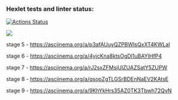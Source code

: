 ### Hexlet tests and linter status:
[![Actions Status](https://github.com/individ/qa-auto-engineer-javascript-project-44/actions/workflows/hexlet-check.yml/badge.svg)](https://github.com/individ/qa-auto-engineer-javascript-project-44/actions)

<a href="https://codeclimate.com/github/individ/qa-auto-engineer-javascript-project-44/maintainability"><img src="https://api.codeclimate.com/v1/badges/4c6625019940ec453126/maintainability" /></a>

stage 5 - https://asciinema.org/a/p3afAUuyQZPBWIsQxXT4KWLaI

stage 6 - https://asciinema.org/a/4yjcKna8ktsOgDl1uBAYIHfP4

stage 7 - https://asciinema.org/a/rJ2sxZFMsjUlZUAZSatY5ZUPW

stage 8 - https://asciinema.org/a/qsopZgTLGSrBDEnNaEV2KAtsE

stage 9 - https://asciinema.org/a/9KhYkHrs35AZ0TK3Tbwh72QvN
